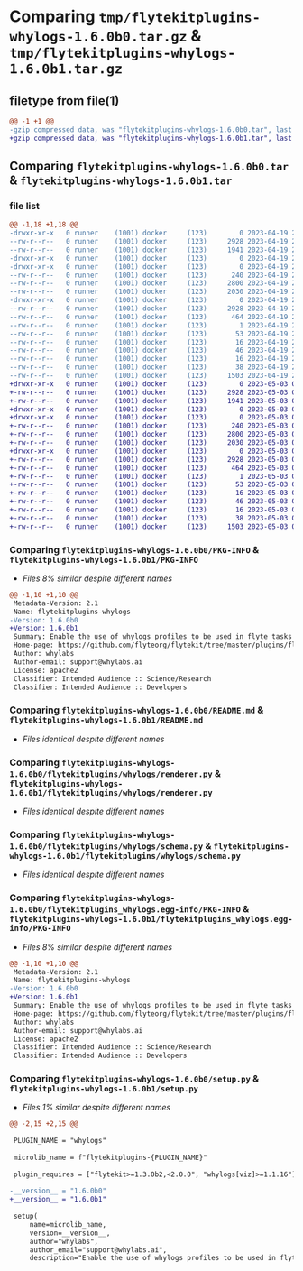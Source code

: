 # Comparing `tmp/flytekitplugins-whylogs-1.6.0b0.tar.gz` & `tmp/flytekitplugins-whylogs-1.6.0b1.tar.gz`

## filetype from file(1)

```diff
@@ -1 +1 @@
-gzip compressed data, was "flytekitplugins-whylogs-1.6.0b0.tar", last modified: Wed Apr 19 20:54:36 2023, max compression
+gzip compressed data, was "flytekitplugins-whylogs-1.6.0b1.tar", last modified: Wed May  3 04:48:14 2023, max compression
```

## Comparing `flytekitplugins-whylogs-1.6.0b0.tar` & `flytekitplugins-whylogs-1.6.0b1.tar`

### file list

```diff
@@ -1,18 +1,18 @@
-drwxr-xr-x   0 runner    (1001) docker     (123)        0 2023-04-19 20:54:36.595181 flytekitplugins-whylogs-1.6.0b0/
--rw-r--r--   0 runner    (1001) docker     (123)     2928 2023-04-19 20:54:36.595181 flytekitplugins-whylogs-1.6.0b0/PKG-INFO
--rw-r--r--   0 runner    (1001) docker     (123)     1941 2023-04-19 20:54:06.000000 flytekitplugins-whylogs-1.6.0b0/README.md
-drwxr-xr-x   0 runner    (1001) docker     (123)        0 2023-04-19 20:54:36.595181 flytekitplugins-whylogs-1.6.0b0/flytekitplugins/
-drwxr-xr-x   0 runner    (1001) docker     (123)        0 2023-04-19 20:54:36.595181 flytekitplugins-whylogs-1.6.0b0/flytekitplugins/whylogs/
--rw-r--r--   0 runner    (1001) docker     (123)      240 2023-04-19 20:54:06.000000 flytekitplugins-whylogs-1.6.0b0/flytekitplugins/whylogs/__init__.py
--rw-r--r--   0 runner    (1001) docker     (123)     2800 2023-04-19 20:54:06.000000 flytekitplugins-whylogs-1.6.0b0/flytekitplugins/whylogs/renderer.py
--rw-r--r--   0 runner    (1001) docker     (123)     2030 2023-04-19 20:54:06.000000 flytekitplugins-whylogs-1.6.0b0/flytekitplugins/whylogs/schema.py
-drwxr-xr-x   0 runner    (1001) docker     (123)        0 2023-04-19 20:54:36.595181 flytekitplugins-whylogs-1.6.0b0/flytekitplugins_whylogs.egg-info/
--rw-r--r--   0 runner    (1001) docker     (123)     2928 2023-04-19 20:54:36.000000 flytekitplugins-whylogs-1.6.0b0/flytekitplugins_whylogs.egg-info/PKG-INFO
--rw-r--r--   0 runner    (1001) docker     (123)      464 2023-04-19 20:54:36.000000 flytekitplugins-whylogs-1.6.0b0/flytekitplugins_whylogs.egg-info/SOURCES.txt
--rw-r--r--   0 runner    (1001) docker     (123)        1 2023-04-19 20:54:36.000000 flytekitplugins-whylogs-1.6.0b0/flytekitplugins_whylogs.egg-info/dependency_links.txt
--rw-r--r--   0 runner    (1001) docker     (123)       53 2023-04-19 20:54:36.000000 flytekitplugins-whylogs-1.6.0b0/flytekitplugins_whylogs.egg-info/entry_points.txt
--rw-r--r--   0 runner    (1001) docker     (123)       16 2023-04-19 20:54:36.000000 flytekitplugins-whylogs-1.6.0b0/flytekitplugins_whylogs.egg-info/namespace_packages.txt
--rw-r--r--   0 runner    (1001) docker     (123)       46 2023-04-19 20:54:36.000000 flytekitplugins-whylogs-1.6.0b0/flytekitplugins_whylogs.egg-info/requires.txt
--rw-r--r--   0 runner    (1001) docker     (123)       16 2023-04-19 20:54:36.000000 flytekitplugins-whylogs-1.6.0b0/flytekitplugins_whylogs.egg-info/top_level.txt
--rw-r--r--   0 runner    (1001) docker     (123)       38 2023-04-19 20:54:36.595181 flytekitplugins-whylogs-1.6.0b0/setup.cfg
--rw-r--r--   0 runner    (1001) docker     (123)     1503 2023-04-19 20:54:25.000000 flytekitplugins-whylogs-1.6.0b0/setup.py
+drwxr-xr-x   0 runner    (1001) docker     (123)        0 2023-05-03 04:48:14.040325 flytekitplugins-whylogs-1.6.0b1/
+-rw-r--r--   0 runner    (1001) docker     (123)     2928 2023-05-03 04:48:14.040325 flytekitplugins-whylogs-1.6.0b1/PKG-INFO
+-rw-r--r--   0 runner    (1001) docker     (123)     1941 2023-05-03 04:47:44.000000 flytekitplugins-whylogs-1.6.0b1/README.md
+drwxr-xr-x   0 runner    (1001) docker     (123)        0 2023-05-03 04:48:14.040325 flytekitplugins-whylogs-1.6.0b1/flytekitplugins/
+drwxr-xr-x   0 runner    (1001) docker     (123)        0 2023-05-03 04:48:14.040325 flytekitplugins-whylogs-1.6.0b1/flytekitplugins/whylogs/
+-rw-r--r--   0 runner    (1001) docker     (123)      240 2023-05-03 04:47:44.000000 flytekitplugins-whylogs-1.6.0b1/flytekitplugins/whylogs/__init__.py
+-rw-r--r--   0 runner    (1001) docker     (123)     2800 2023-05-03 04:47:44.000000 flytekitplugins-whylogs-1.6.0b1/flytekitplugins/whylogs/renderer.py
+-rw-r--r--   0 runner    (1001) docker     (123)     2030 2023-05-03 04:47:44.000000 flytekitplugins-whylogs-1.6.0b1/flytekitplugins/whylogs/schema.py
+drwxr-xr-x   0 runner    (1001) docker     (123)        0 2023-05-03 04:48:14.040325 flytekitplugins-whylogs-1.6.0b1/flytekitplugins_whylogs.egg-info/
+-rw-r--r--   0 runner    (1001) docker     (123)     2928 2023-05-03 04:48:14.000000 flytekitplugins-whylogs-1.6.0b1/flytekitplugins_whylogs.egg-info/PKG-INFO
+-rw-r--r--   0 runner    (1001) docker     (123)      464 2023-05-03 04:48:14.000000 flytekitplugins-whylogs-1.6.0b1/flytekitplugins_whylogs.egg-info/SOURCES.txt
+-rw-r--r--   0 runner    (1001) docker     (123)        1 2023-05-03 04:48:14.000000 flytekitplugins-whylogs-1.6.0b1/flytekitplugins_whylogs.egg-info/dependency_links.txt
+-rw-r--r--   0 runner    (1001) docker     (123)       53 2023-05-03 04:48:14.000000 flytekitplugins-whylogs-1.6.0b1/flytekitplugins_whylogs.egg-info/entry_points.txt
+-rw-r--r--   0 runner    (1001) docker     (123)       16 2023-05-03 04:48:14.000000 flytekitplugins-whylogs-1.6.0b1/flytekitplugins_whylogs.egg-info/namespace_packages.txt
+-rw-r--r--   0 runner    (1001) docker     (123)       46 2023-05-03 04:48:14.000000 flytekitplugins-whylogs-1.6.0b1/flytekitplugins_whylogs.egg-info/requires.txt
+-rw-r--r--   0 runner    (1001) docker     (123)       16 2023-05-03 04:48:14.000000 flytekitplugins-whylogs-1.6.0b1/flytekitplugins_whylogs.egg-info/top_level.txt
+-rw-r--r--   0 runner    (1001) docker     (123)       38 2023-05-03 04:48:14.040325 flytekitplugins-whylogs-1.6.0b1/setup.cfg
+-rw-r--r--   0 runner    (1001) docker     (123)     1503 2023-05-03 04:48:03.000000 flytekitplugins-whylogs-1.6.0b1/setup.py
```

### Comparing `flytekitplugins-whylogs-1.6.0b0/PKG-INFO` & `flytekitplugins-whylogs-1.6.0b1/PKG-INFO`

 * *Files 8% similar despite different names*

```diff
@@ -1,10 +1,10 @@
 Metadata-Version: 2.1
 Name: flytekitplugins-whylogs
-Version: 1.6.0b0
+Version: 1.6.0b1
 Summary: Enable the use of whylogs profiles to be used in flyte tasks to get aggregate statistics about data.
 Home-page: https://github.com/flyteorg/flytekit/tree/master/plugins/flytekit-whylogs
 Author: whylabs
 Author-email: support@whylabs.ai
 License: apache2
 Classifier: Intended Audience :: Science/Research
 Classifier: Intended Audience :: Developers
```

### Comparing `flytekitplugins-whylogs-1.6.0b0/README.md` & `flytekitplugins-whylogs-1.6.0b1/README.md`

 * *Files identical despite different names*

### Comparing `flytekitplugins-whylogs-1.6.0b0/flytekitplugins/whylogs/renderer.py` & `flytekitplugins-whylogs-1.6.0b1/flytekitplugins/whylogs/renderer.py`

 * *Files identical despite different names*

### Comparing `flytekitplugins-whylogs-1.6.0b0/flytekitplugins/whylogs/schema.py` & `flytekitplugins-whylogs-1.6.0b1/flytekitplugins/whylogs/schema.py`

 * *Files identical despite different names*

### Comparing `flytekitplugins-whylogs-1.6.0b0/flytekitplugins_whylogs.egg-info/PKG-INFO` & `flytekitplugins-whylogs-1.6.0b1/flytekitplugins_whylogs.egg-info/PKG-INFO`

 * *Files 8% similar despite different names*

```diff
@@ -1,10 +1,10 @@
 Metadata-Version: 2.1
 Name: flytekitplugins-whylogs
-Version: 1.6.0b0
+Version: 1.6.0b1
 Summary: Enable the use of whylogs profiles to be used in flyte tasks to get aggregate statistics about data.
 Home-page: https://github.com/flyteorg/flytekit/tree/master/plugins/flytekit-whylogs
 Author: whylabs
 Author-email: support@whylabs.ai
 License: apache2
 Classifier: Intended Audience :: Science/Research
 Classifier: Intended Audience :: Developers
```

### Comparing `flytekitplugins-whylogs-1.6.0b0/setup.py` & `flytekitplugins-whylogs-1.6.0b1/setup.py`

 * *Files 1% similar despite different names*

```diff
@@ -2,15 +2,15 @@
 
 PLUGIN_NAME = "whylogs"
 
 microlib_name = f"flytekitplugins-{PLUGIN_NAME}"
 
 plugin_requires = ["flytekit>=1.3.0b2,<2.0.0", "whylogs[viz]>=1.1.16"]
 
-__version__ = "1.6.0b0"
+__version__ = "1.6.0b1"
 
 setup(
     name=microlib_name,
     version=__version__,
     author="whylabs",
     author_email="support@whylabs.ai",
     description="Enable the use of whylogs profiles to be used in flyte tasks to get aggregate statistics about data.",
```

